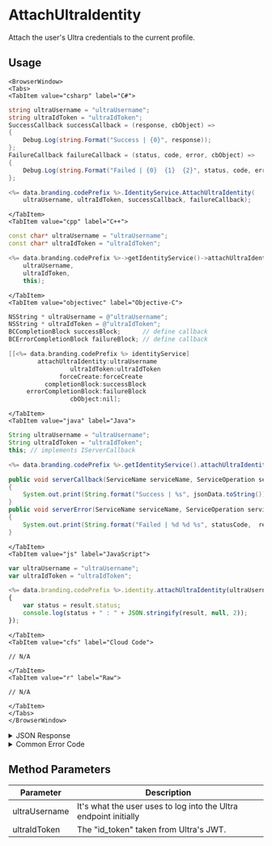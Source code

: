 # AttachUltraIdentity

Attach the user's Ultra credentials to the current profile.



<PartialServop service_name="identity" operation_name="ATTACH" />

## Usage

```mdx-code-block
<BrowserWindow>
<Tabs>
<TabItem value="csharp" label="C#">
```

```csharp
string ultraUsername = "ultraUsername";
string ultraIdToken = "ultraIdToken";
SuccessCallback successCallback = (response, cbObject) =>
{
    Debug.Log(string.Format("Success | {0}", response));
};
FailureCallback failureCallback = (status, code, error, cbObject) =>
{
    Debug.Log(string.Format("Failed | {0}  {1}  {2}", status, code, error));
};

<%= data.branding.codePrefix %>.IdentityService.AttachUltraIdentity(
    ultraUsername, ultraIdToken, successCallback, failureCallback);
```

```mdx-code-block
</TabItem>
<TabItem value="cpp" label="C++">
```

```cpp
const char* ultraUsername = "ultraUsername";
const char* ultraIdToken = "ultraIdToken";

<%= data.branding.codePrefix %>->getIdentityService()->attachUltraIdentity(
    ultraUsername,
    ultraIdToken,
    this);
```

```mdx-code-block
</TabItem>
<TabItem value="objectivec" label="Objective-C">
```

```objectivec
NSString * ultraUsername = @"ultraUsername";
NSString * ultraIdToken = @"ultraIdToken";
BCCompletionBlock successBlock;      // define callback
BCErrorCompletionBlock failureBlock; // define callback

[[<%= data.branding.codePrefix %> identityService]
		attachUltraIdentity:ultraUsername
		   		 ultraIdToken:ultraIdToken
              forceCreate:forceCreate
          completionBlock:successBlock
     errorCompletionBlock:failureBlock
                 cbObject:nil];
```

```mdx-code-block
</TabItem>
<TabItem value="java" label="Java">
```

```java
String ultraUsername = "ultraUsername";
String ultraIdToken = "ultraIdToken";
this; // implements IServerCallback

<%= data.branding.codePrefix %>.getIdentityService().attachUltraIdentity(ultraUsername, ultraIdToken, this);

public void serverCallback(ServiceName serviceName, ServiceOperation serviceOperation, JSONObject jsonData)
{
    System.out.print(String.format("Success | %s", jsonData.toString()));
}
public void serverError(ServiceName serviceName, ServiceOperation serviceOperation, int statusCode, int reasonCode, String jsonError)
{
    System.out.print(String.format("Failed | %d %d %s", statusCode,  reasonCode, jsonError.toString()));
}
```

```mdx-code-block
</TabItem>
<TabItem value="js" label="JavaScript">
```

```javascript
var ultraUsername = "ultraUsername";
var ultraIdToken = "ultraIdToken";

<%= data.branding.codePrefix %>.identity.attachUltraIdentity(ultraUsername, ultraIdToken, result =>
{
	var status = result.status;
	console.log(status + " : " + JSON.stringify(result, null, 2));
});
```

```mdx-code-block
</TabItem>
<TabItem value="cfs" label="Cloud Code">
```

```cfscript
// N/A
```

```mdx-code-block
</TabItem>
<TabItem value="r" label="Raw">
```

```cfscript
// N/A
```

```mdx-code-block
</TabItem>
</Tabs>
</BrowserWindow>
```

<details>
<summary>JSON Response</summary>

```json
{
    "status" : 200,
    "data" : null
}
```
</details>

<details>
<summary>Common Error Code</summary>

### Status Codes
Code | Name | Description
---- | ---- | -----------
40211 | DUPLICATE_IDENTITY_TYPE | Returned when trying to attach an identity type that already exists for that profile. For instance you can have only one Email identity for a profile.
40212 | MERGE_PROFILES | Returned when trying to attach an identity type that would result in two profiles being merged into one (for instance an anonymous account and a Email account).

</details>


## Method Parameters
Parameter | Description
--------- | -----------
ultraUsername | It's what the user uses to log into the Ultra endpoint initially
ultraIdToken | The "id_token" taken from Ultra's JWT.


